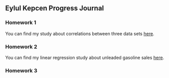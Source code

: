 ## Eylul Kepcen Progress Journal

### Homework 1
You can find my study about correlations between three data sets [here](files/Homework1.html).

### Homework 2
You can find my linear regression study about unleaded gasoline sales [here](files/Homework2.html).

### Homework 3
